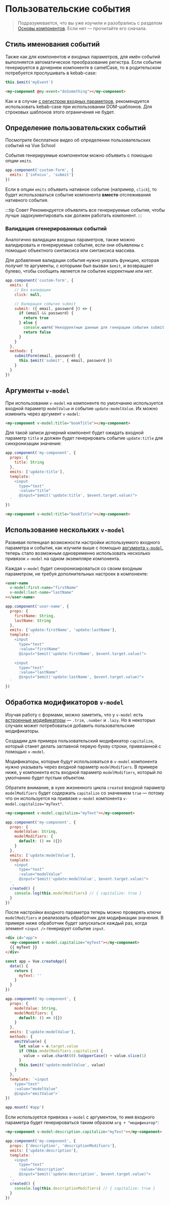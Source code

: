 # Пользовательские события

> Подразумевается, что вы уже изучили и разобрались с разделом [Основы компонентов](component-basics.md). Если нет — прочитайте его сначала.

## Стиль именования событий

Также как для компонентов и входных параметров, для имён событий выполняется автоматическое преобразование регистра. Если событие генерируется в дочернем компоненте в camelCase, то в родительском потребуется прослушивать в kebab-case:

```js
this.$emit('myEvent')
```

```html
<my-component @my-event="doSomething"></my-component>
```

Как и в случае [с регистром входных параметров](component-props.md#регистр-в-именах-входных-параметров), рекомендуется использовать kebab-case при использовании DOM-шаблонов. Для строковых шаблонов этого ограничения не будет.

## Определение пользовательских событий

<VideoLesson href="https://vueschool.io/lessons/defining-custom-events-emits?friend=vuejs" title="Посмотрите бесплатное видео об определении пользовательских событий на Vue School">Посмотрите бесплатное видео об определении пользовательских событий на Vue School</VideoLesson>

События генерируемые компонентом можно объявить с помощью опции `emits`.

```js
app.component('custom-form', {
  emits: ['inFocus', 'submit']
})
```

Если в опции `emits` объявить нативное событие (например, `click`), то будет использоваться событие компонента **вместо** отслеживания нативного события.

:::tip Совет
Рекомендуется объявлять все генерируемые события, чтобы лучше задокументировать как должен работать компонент.
:::

### Валидация сгенерированных событий

Аналогично валидации входных параметров, также можно валидировать и генерируемые события, если они объявлены с помощью объектного синтаксиса или синтаксиса массива.

Для добавления валидации события нужно указать функцию, которая получит те аргументы, с которыми был вызван `$emit`, и возвращает булево, чтобы сообщить является ли событие корректным или нет.

```js
app.component('custom-form', {
  emits: {
    // Без валидации
    click: null,

    // Валидация события submit
    submit: ({ email, password }) => {
      if (email && password) {
        return true
      } else {
        console.warn('Некорректные данные для генерации события submit!')
        return false
      }
    }
  },
  methods: {
    submitForm(email, password) {
      this.$emit('submit', { email, password })
    }
  }
})
```

## Аргументы `v-model`

При использовании `v-model` на компоненте по умолчанию используется входной параметр `modelValue` и событие `update:modelValue`. Их можно изменить через аргумент `v-model`:

```html
<my-component v-model:title="bookTitle"></my-component>
```

Для такой записи дочерний компонент будет ожидать входной параметр `title` и должен будет генерировать событие `update:title` для синхронизации значения:

```js
app.component('my-component', {
  props: {
    title: String
  },
  emits: ['update:title'],
  template: `
    <input
      type="text"
      :value="title"
      @input="$emit('update:title', $event.target.value)">
  `
})
```

```html
<my-component v-model:title="bookTitle"></my-component>
```

## Использование нескольких `v-model`

Развивая потенциал возможности настройки используемого входного параметра и события, как изучили выше с помощью [аргумента `v-model`](#аргументы-v-model), теперь стало возможным одновременно использовать несколько привязок `v-model` на одном экземпляре компонента.

Каждая `v-model` будет синхронизироваться со своим входным параметром, не требуя дополнительных настроек в компоненте:

```html
<user-name
  v-model:first-name="firstName"
  v-model:last-name="lastName"
></user-name>
```

```js
app.component('user-name', {
  props: {
    firstName: String,
    lastName: String
  },
  emits: ['update:firstName', 'update:lastName'],
  template: `
    <input
      type="text"
      :value="firstName"
      @input="$emit('update:firstName', $event.target.value)">

    <input
      type="text"
      :value="lastName"
      @input="$emit('update:lastName', $event.target.value)">
  `
})
```

<common-codepen-snippet title="Использование нескольких v-model" slug="GRoPPrM" tab="html,result" />

## Обработка модификаторов `v-model`

Изучая работу с формами, можно заметить, что у `v-model` есть [встроенные модификаторы](forms.md#модификаторы) — `.trim`, `.number` и `.lazy`. Но в некоторых случаях может потребоваться добавить пользовательские модификаторы.

Создадим для примера пользовательский модификатор `capitalize`, который станет делать заглавной первую букву строки, привязанной с помощью `v-model`.

Модификаторы, которые будут использоваться в `v-model` компонента нужно указывать через входной параметр `modelModifiers`. В примере ниже, у компонента есть входной параметр `modelModifiers`, который по умолчанию будет пустым объектом.

Обратите внимание, в хуке жизненного цикла `created` входной параметр `modelModifiers` будет содержать `capitalize` со значением `true` — потому что он используется на привязке `v-model` компонента `v-model.capitalize="myText"`.

```html
<my-component v-model.capitalize="myText"></my-component>
```

```js
app.component('my-component', {
  props: {
    modelValue: String,
    modelModifiers: {
      default: () => ({})
    }
  },
  emits: ['update:modelValue'],
  template: `
    <input
      type="text" 
      :value="modelValue"
      @input="$emit('update:modelValue', $event.target.value)">
  `,
  created() {
    console.log(this.modelModifiers) // { capitalize: true }
  }
})
```

После настройки входного параметра теперь можно проверять ключи `modelModifiers` и реализовать обработчик для модификации значения. В примере ниже обработчик будет запускаться каждый раз, когда элемент `<input />` генерирует событие `input`.

```html
<div id="app">
  <my-component v-model.capitalize="myText"></my-component>
  {{ myText }}
</div>
```

```js
const app = Vue.createApp({
  data() {
    return {
      myText: ''
    }
  }
})

app.component('my-component', {
  props: {
    modelValue: String,
    modelModifiers: {
      default: () => ({})
    }
  },
  emits: ['update:modelValue'],
  methods: {
    emitValue(e) {
      let value = e.target.value
      if (this.modelModifiers.capitalize) {
        value = value.charAt(0).toUpperCase() + value.slice(1)
      }
      this.$emit('update:modelValue', value)
    }
  },
  template: `<input
    type="text"
    :value="modelValue"
    @input="emitValue">`
})

app.mount('#app')
```

Если используется привязка `v-model` с аргументом, то имя входного параметра будет генерироваться таким образом `arg + "модификатор"`:

```html
<my-component v-model:description.capitalize="myText"></my-component>
```

```js
app.component('my-component', {
  props: ['description', 'descriptionModifiers'],
  emits: ['update:description'],
  template: `
    <input
      type="text" 
      :value="description"
      @input="$emit('update:description', $event.target.value)">
  `,
  created() {
    console.log(this.descriptionModifiers) // { capitalize: true }
  }
})
```
